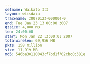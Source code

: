 ```yaml
---
setname: Waikato III
layout: witsdata
tracename: 20070122-000000-0
end: Tue Jan 23 13:00:00 2007
gzsize: 4,000 MB
len: 24:00:00
start: Mon Jan 22 13:00:01 2007
totalwirelen: 69,956 MB
pkts: 158 million
size: 11,919 MB
md5: 546ba38110043cf7bd1f702cbc0c381e
---
```

